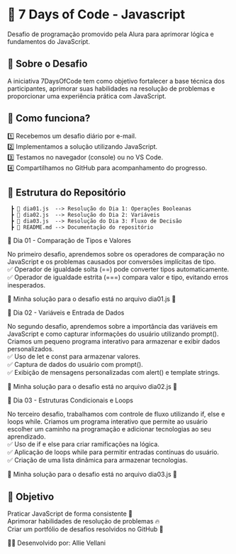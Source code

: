 # 🚀 7 Days of Code - Javascript
Desafio de programação promovido pela Alura para aprimorar lógica e fundamentos do JavaScript.

## 📌 Sobre o Desafio
A iniciativa 7DaysOfCode tem como objetivo fortalecer a base técnica dos participantes, aprimorar suas habilidades na resolução de problemas e proporcionar uma experiência prática com JavaScript.

## 🏁 Como funciona?
1️⃣ Recebemos um desafio diário por e-mail.  
2️⃣ Implementamos a solução utilizando JavaScript.  
3️⃣ Testamos no navegador (console) ou no VS Code.  
4️⃣ Compartilhamos no GitHub para acompanhamento do progresso.  

## 📂 Estrutura do Repositório  

```📦 7DaysOfCode-JavaScript
 ┣ 📜 dia01.js  --> Resolução do Dia 1: Operações Booleanas
 ┣ 📜 dia02.js  --> Resolução do Dia 2: Variáveis
 ┣ 📜 dia03.js  --> Resolução do Dia 3: Fluxo de Decisão
 ┣ 📜 README.md --> Documentação do repositório
```
 📅 Dia 01 - Comparação de Tipos e Valores
 
No primeiro desafio, aprendemos sobre os operadores de comparação no JavaScript e os problemas causados por conversões implícitas de tipo. <br>
✅ Operador de igualdade solta (==) pode converter tipos automaticamente. <br>
✅ Operador de igualdade estrita (===) compara valor e tipo, evitando erros inesperados.  

📌 Minha solução para o desafio está no arquivo dia01.js 📌

📅 Dia 02 - Variáveis e Entrada de Dados

No segundo desafio, aprendemos sobre a importância das variáveis em JavaScript e como capturar informações do usuário utilizando prompt(). Criamos um pequeno programa interativo para armazenar e exibir dados personalizados. <br>
✅ Uso de let e const para armazenar valores. <br>
✅ Captura de dados do usuário com prompt(). <br>
✅ Exibição de mensagens personalizadas com alert() e template strings.

📌 Minha solução para o desafio está no arquivo dia02.js 📌

📅 Dia 03 - Estruturas Condicionais e Loops

No terceiro desafio, trabalhamos com controle de fluxo utilizando if, else e loops while. Criamos um programa interativo que permite ao usuário escolher um caminho na programação e adicionar tecnologias ao seu aprendizado. <br>
✅ Uso de if e else para criar ramificações na lógica. <br>
✅ Aplicação de loops while para permitir entradas contínuas do usuário. <br>
✅ Criação de uma lista dinâmica para armazenar tecnologias.

📌 Minha solução para o desafio está no arquivo dia03.js 📌

## 🎯 Objetivo

Praticar JavaScript de forma consistente 🚀 <br>
Aprimorar habilidades de resolução de problemas 🔥 <br>
Criar um portfólio de desafios resolvidos no GitHub 📂 <br> 

👩‍💻 Desenvolvido por: Allie Vellani


